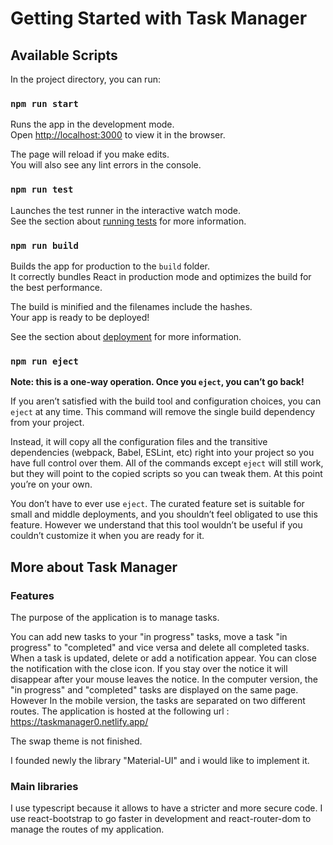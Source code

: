 # Getting Started with Task Manager

## Available Scripts

In the project directory, you can run:

### `npm run start`

Runs the app in the development mode.\
Open [http://localhost:3000](http://localhost:3000) to view it in the browser.

The page will reload if you make edits.\
You will also see any lint errors in the console.

### `npm run test`

Launches the test runner in the interactive watch mode.\
See the section about [running tests](https://facebook.github.io/create-react-app/docs/running-tests) for more information.

### `npm run build`

Builds the app for production to the `build` folder.\
It correctly bundles React in production mode and optimizes the build for the best performance.

The build is minified and the filenames include the hashes.\
Your app is ready to be deployed!

See the section about [deployment](https://facebook.github.io/create-react-app/docs/deployment) for more information.

### `npm run eject`

**Note: this is a one-way operation. Once you `eject`, you can’t go back!**

If you aren’t satisfied with the build tool and configuration choices, you can `eject` at any time. This command will remove the single build dependency from your project.

Instead, it will copy all the configuration files and the transitive dependencies (webpack, Babel, ESLint, etc) right into your project so you have full control over them. All of the commands except `eject` will still work, but they will point to the copied scripts so you can tweak them. At this point you’re on your own.

You don’t have to ever use `eject`. The curated feature set is suitable for small and middle deployments, and you shouldn’t feel obligated to use this feature. However we understand that this tool wouldn’t be useful if you couldn’t customize it when you are ready for it.

## More about Task Manager

### Features

The purpose of the application is to manage tasks.

You can add new tasks to your "in progress" tasks, move a task "in progress" to "completed" and vice versa and delete all completed tasks. When a task is updated, delete or add a notification appear. You can close the notification with the close icon. If you stay over the notice it will disappear after your mouse leaves the notice. In the computer version, the "in progress" and "completed" tasks are displayed on the same page. However In the mobile version, the tasks are separated on two different routes. The application is hosted at the following url : https://taskmanager0.netlify.app/

The swap theme is not finished. 

I founded newly the library "Material-UI" and i would like to implement it.

### Main libraries

I use typescript because it allows to have a stricter and more secure code. I use react-bootstrap to go faster in development and react-router-dom to manage the routes of my application.
